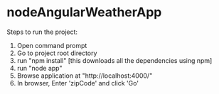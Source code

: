 # nodeAngularWeatherApp

Steps to run the project:

1. Open command prompt
2. Go to project root directory
3. run "npm install" [this downloads all the dependencies using npm]
4. run "node app"
5. Browse application at "http://localhost:4000/"
6. In browser, Enter 'zipCode' and click 'Go'
